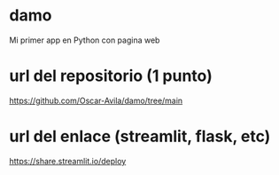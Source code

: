 # damo
Mi primer app en Python con pagina web
# url del repositorio (1 punto)
https://github.com/Oscar-Avila/damo/tree/main
# url del enlace (streamlit, flask, etc)
https://share.streamlit.io/deploy
